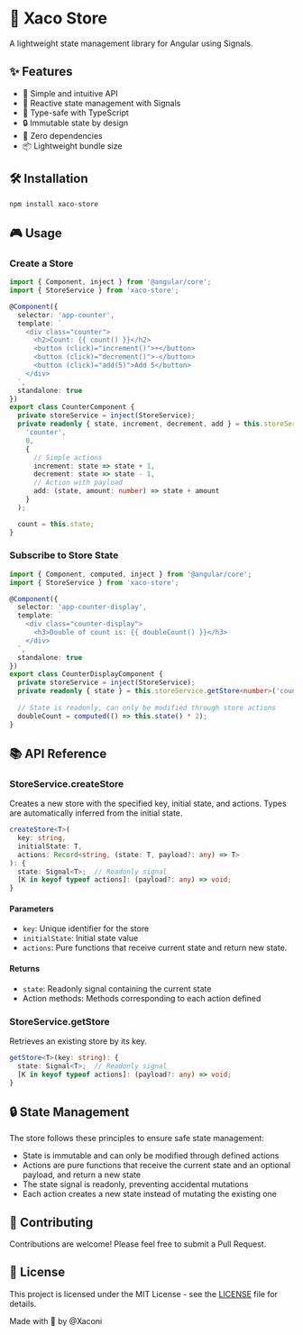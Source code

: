 # 🚀 Xaco Store

A lightweight state management library for Angular using Signals.

## ✨ Features

- 🎯 Simple and intuitive API
- 🔄 Reactive state management with Signals
- 🎨 Type-safe with TypeScript
- 🔒 Immutable state by design
- 🚀 Zero dependencies
- 📦 Lightweight bundle size

## 🛠️ Installation

```bash
npm install xaco-store
```

## 🎮 Usage

### Create a Store

```typescript
import { Component, inject } from '@angular/core';
import { StoreService } from 'xaco-store';

@Component({
  selector: 'app-counter',
  template: `
    <div class="counter">
      <h2>Count: {{ count() }}</h2>
      <button (click)="increment()">+</button>
      <button (click)="decrement()">-</button>
      <button (click)="add(5)">Add 5</button>
    </div>
  `,
  standalone: true
})
export class CounterComponent {
  private storeService = inject(StoreService);
  private readonly { state, increment, decrement, add } = this.storeService.createStore<number>(
    'counter',
    0,
    {
      // Simple actions
      increment: state => state + 1,
      decrement: state => state - 1,
      // Action with payload
      add: (state, amount: number) => state + amount
    }
  );

  count = this.state;
}
```

### Subscribe to Store State

```typescript
import { Component, computed, inject } from '@angular/core';
import { StoreService } from 'xaco-store';

@Component({
  selector: 'app-counter-display',
  template: `
    <div class="counter-display">
      <h3>Double of count is: {{ doubleCount() }}</h3>
    </div>
  `,
  standalone: true
})
export class CounterDisplayComponent {
  private storeService = inject(StoreService);
  private readonly { state } = this.storeService.getStore<number>('counter');
  
  // State is readonly, can only be modified through store actions
  doubleCount = computed(() => this.state() * 2);
}
```

## 📚 API Reference

### StoreService.createStore

Creates a new store with the specified key, initial state, and actions. Types are automatically inferred from the initial state.

```typescript
createStore<T>(
  key: string,
  initialState: T,
  actions: Record<string, (state: T, payload?: any) => T>
): {
  state: Signal<T>;  // Readonly signal
  [K in keyof typeof actions]: (payload?: any) => void;
}
```

#### Parameters

- `key`: Unique identifier for the store
- `initialState`: Initial state value
- `actions`: Pure functions that receive current state and return new state.

#### Returns

- `state`: Readonly signal containing the current state
- Action methods: Methods corresponding to each action defined

### StoreService.getStore

Retrieves an existing store by its key.

```typescript
getStore<T>(key: string): {
  state: Signal<T>;  // Readonly signal
  [K in keyof typeof actions]: (payload?: any) => void;
}
```

## 🔒 State Management

The store follows these principles to ensure safe state management:

- State is immutable and can only be modified through defined actions
- Actions are pure functions that receive the current state and an optional payload, and return a new state
- The state signal is readonly, preventing accidental mutations
- Each action creates a new state instead of mutating the existing one

## 🤝 Contributing

Contributions are welcome! Please feel free to submit a Pull Request.

## 📄 License

This project is licensed under the MIT License - see the [LICENSE](LICENSE) file for details.

Made with 💖 by @Xaconi